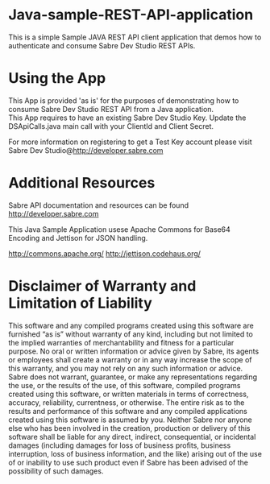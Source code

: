 Java-sample-REST-API-application
================================

This is a simple Sample JAVA REST API client application that demos how to authenticate and consume Sabre Dev Studio REST APIs.

Using the App
==============

This App is provided 'as is' for the purposes of demonstrating how to consume Sabre Dev Studio REST API from a Java application.  
This App requires to have an existing Sabre Dev Studio Key. Update the DSApiCalls.java main call with your ClientId and Client Secret.

For more information on registering to get a Test Key account please visit Sabre Dev Studio@http://developer.sabre.com

Additional Resources
====================
Sabre API documentation and resources can be found http://developer.sabre.com

This Java Sample Application usese Apache Commons for Base64 Encoding and Jettison for JSON handling.

http://commons.apache.org/
http://jettison.codehaus.org/


Disclaimer of Warranty and Limitation of Liability
============
This software and any compiled programs created using this software are furnished “as is” without warranty of any kind, including but not limited to the implied warranties of merchantability and fitness for a particular purpose. No oral or written information or advice given by Sabre, its agents or employees shall create a warranty or in any way increase the scope of this warranty, and you may not rely on any such information or advice.
Sabre does not warrant, guarantee, or make any representations regarding the use, or the results of the use, of this software, compiled programs created using this software, or written materials in terms of correctness, accuracy, reliability, currentness, or otherwise. The entire risk as to the results and performance of this software and any compiled applications created using this software is assumed by you. Neither Sabre nor anyone else who has been involved in the creation, production or delivery of this software shall be liable for any direct, indirect, consequential, or incidental damages (including damages for loss of business profits, business interruption, loss of business information, and the like) arising out of the use of or inability to use such product even if Sabre has been advised of the possibility of such damages.

